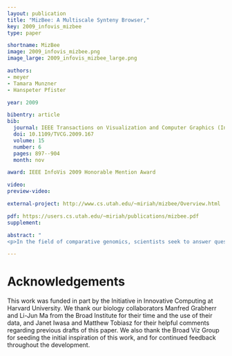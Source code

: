 ```yaml
---
layout: publication
title: "MizBee: A Multiscale Synteny Browser,"
key: 2009_infovis_mizbee
type: paper

shortname: MizBee
image: 2009_infovis_mizbee.png
image_large: 2009_infovis_mizbee_large.png

authors:
- meyer
- Tamara Munzner
- Hanspeter Pfister

year: 2009

bibentry: article
bib:
  journal: IEEE Transactions on Visualization and Computer Graphics (InfoVis)
  doi: 10.1109/TVCG.2009.167
  volume: 15
  number: 6
  pages: 897--904
  month: nov

award: IEEE InfoVis 2009 Honorable Mention Award

video: 
preview-video:

external-project: http://www.cs.utah.edu/~miriah/mizbee/Overview.html

pdf: https://users.cs.utah.edu/~miriah/publications/mizbee.pdf
supplement:

abstract: "
<p>In the field of comparative genomics, scientists seek to answer questions about evolution and genomic function by comparing the genomes of species to find regions of shared sequences. Conserved syntenic blocks are an important biological data abstraction for indicating regions of shared sequences. The goal of this work is to show multiple types of relationships at multiple scales in a way that is visually comprehensible in accordance with known perceptual principles. We present a task analysis for this domain where the fundamental questions asked by biologists can be understood by a characterization of relationships into the four types of proximity/location, size, orientation, and similarity/strength, and the four scales of genome, chromosome, block, and genomic feature. We also propose a new taxonomy of the design space for visually encoding conservation data. We present MizBee, a multiscale synteny browser with the unique property of providing interactive side-by-side views of the data across the range of scales supporting exploration of all of these relationship types. We conclude with case studies from two biologists who used MizBee to augment their previous automatic analysis work flow, providing anecdotal evidence about the efficacy oft he system for the visualization of syntenic data, the analysis of conservation relationships, and the communication of scientific insights.</p>"

---
```


# Acknowledgements

This work was funded in part by the Initiative in Innovative Computing
at Harvard University. We thank our biology collaborators Manfred
Grabherr and Li-Jun Ma from the Broad Institute for their time and
the use of their data, and Janet Iwasa and Matthew Tobiasz for their
helpful comments regarding previous drafts of this paper. We also
thank the Broad Viz Group for seeding the initial inspiration of this
work, and for continued feedback throughout the development.
